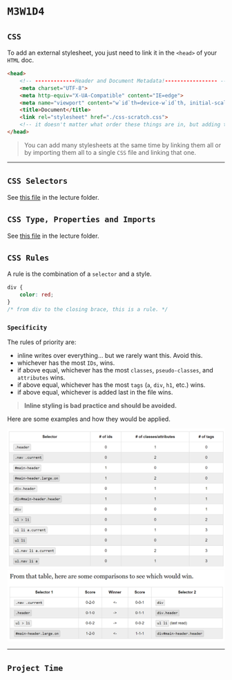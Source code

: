 # `M3W1D4`

## `CSS`

To add an external stylesheet, you just need to link it in the `<head>` of your `HTML` doc.

```html
<head>
    <!-- -------------Header and Document Metadata!----------------- -->
    <meta charset="UTF-8">
    <meta http-equiv="X-UA-Compatible" content="IE=edge">
    <meta name="viewport" content="w`id`th=device-w`id`th, initial-scale=1.0">
    <title>Document</title>
    <link rel="stylesheet" href="./css-scratch.css">
    <!-- it doesn't matter what order these things are in, but adding this link will connect your `css` file. Use the relative path to your `css` file. (don't forget ./ is to look in your current directory and ../ is to move up a level.) -->
</head>
```

> You can add many stylesheets at the same time by linking them all or by importing them all to a single `CSS` file and linking that one.

---

## `CSS Selectors`

See [this file](./lecture/cssSelectors.md) in the lecture folder.

## `CSS Type, Properties and Imports`

See [this file](./lecture/typesPropsImports.md) in the lecture folder.

## `CSS Rules`

A rule is the combination of a `selector` and a style.

```css
div {
    color: red;
}
/* from div to the closing brace, this is a rule. */
```

### `Specificity`

The rules of priority are:

- inline writes over everything... but we rarely want this. Avoid this.
- whichever has the most `IDs`, wins.
- if above equal, whichever has the most `classes`, `pseudo-classes`, and `attributes` wins.
- if above equal, whichever has the most `tags` (`a`, `div`, `h1`, etc.) wins.
- if above equal, whichever is added last in the file wins.

> **Inline styling is bad practice and should be avoided.**

Here are some examples and how they would be applied.

  <img src='./cssSelectorExample.png' ref='css selectors example' width=600>
  <img src='./csswinners.png' ref='css selectors example' width=600>

---

## `Project Time`
